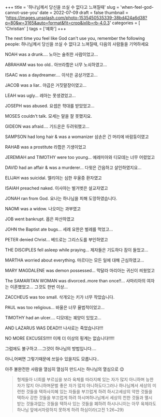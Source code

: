 +++
title = '하나님께서 당신을 쓰실 수 없다고 느껴질때'
slug = 'when-feel-god-cannot-use-you'
date = 2022-07-09
draft = false
thumbnail = 'https://images.unsplash.com/photo-1535450535339-38bd424a6d38?q=80&w=3165&auto=format&fit=crop&ixlib=rb-4.0.3'
categories = [ 'Christian' ]
tags = ['예화']
+++

The next time you feel like God can't use you, remember the following people:
하나님께서 당신을 쓰실 수 없다고 느껴질때, 다음의 사람들을 기억하세요

NOAH was a drunk.... 노아는 술취한 사람이었고... 

ABRAHAM was too old.. 아브라함은 너무 노쇠하였고... 

ISAAC was a daydreamer.... 이삭은 공상가였고... 

JACOB was a liar.. 야곱은 거짓말장이였고... 

LEAH was ugly... 레아는 못생겼었고... 

JOSEPH was abused. 요셉은 학대를 받았었고... 

MOSES couldn't talk. 모세는 말을 잘 못했지요. 

GIDEON was afraid.... 기드온은 두려워했고... 

SAMPSON had long hair & was a womanizer 삼손은 긴 머리에 바람둥이였고 

RAHAB was a prostitute 라합은 기생이었고 

JEREMIAH and TIMOTHY were too young... 예레미아와 디모데는 너무 어렸었고 

DAVID had an affair & was a murderer... 다윗은 간음하고 살인하였지요... 

ELIJAH was suicidal. 엘리야는 심한 우울증 환자였고 

ISAIAH preached naked. 이사야는 벌거벗은 설교자였고 

JONAH ran from God. 요나는 하나님을 피해 도망하였습니다. 

NAOMI was a widow. 나오미는 과부였고 

JOB went bankrupt. 욥은 파산하였고 

JOHN the Baptist ate bugs... 세례 요한은 벌레를 먹었고... 

PETER denied Christ... 베드로는 그리스도를 부인하였고 

THE DISCIPLES fell asleep while praying... 제자들은 기도하다 잠이 들었고... 

MARTHA worried about everything. 마르다는 모든 일에 대해 근심하였고... 

MARY MAGDALENE was demon possessed... 막달라 마리아는 귀신이 씌웠었고 

The SAMARITAN WOMAN was divorced..more than once!!... 사마리아의 여자는 이혼했었고... 그것도 한번 이상... 

ZACCHEUS was too small. 삭개오는 키가 너무 작았습니다. 

PAUL was too religious... 바울은 너무 율법적이었고... 

TIMOTHY had an ulcer.... 디모데는 궤양이 있었고... 

AND LAZARUS WAS DEAD!!! 나사로는 죽었습니다!!! 

NO MORE EXCUSES!!!!! 이제 더 이상의 핑계는 없습니다!!!!! 

그럼에도 불구하고....그것이 하나님의 방법입니다....

아니,어쩌면 그렇기때문에 쓰일수 있을지도 모릅니다..

아주 불완전한 사람을 열심히 열심히 만드시는 하나님의 열심으로 :wink:

> 형제들아 너희를 부르심을 보라 육체를 따라지혜 있는 자가 많지 아니하며 능한 자가 많지 아니하며문벌 좋은 자가 많지 아니하도다그러나 하나님께서 세상의 미련한 것들을 택하사지혜 있는 자들을 부끄럽게 하려 하시고세상의 약한 것들을 택하사 강한 것들을 부끄럽게 하려 하시며하나님께서 세상의 천한 것들과 멸시 받는 것들과없는 것들을 택하사 있는 것들을 폐하려 하시나니이는 아무 육체라도 하나님 앞에서자랑하지 못하게 하려 하심이라(고전 1:26~29) 
            


